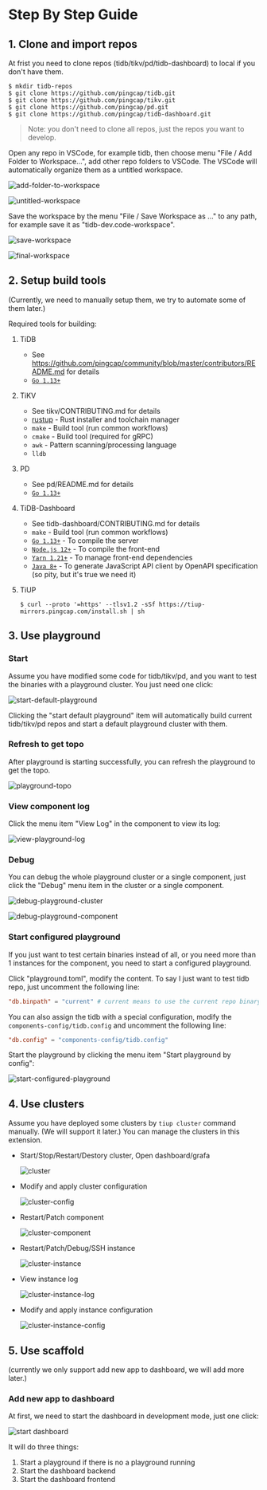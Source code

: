 # Step By Step Guide

## 1. Clone and import repos

At frist you need to clone repos (tidb/tikv/pd/tidb-dashboard) to local if you don't have them.

```shell
$ mkdir tidb-repos
$ git clone https://github.com/pingcap/tidb.git
$ git clone https://github.com/pingcap/tikv.git
$ git clone https://github.com/pingcap/pd.git
$ git clone https://github.com/pingcap/tidb-dashboard.git
```

> Note: you don't need to clone all repos, just the repos you want to develop.

Open any repo in VSCode, for example tidb, then choose menu "File / Add Folder to Workspace...", add other repo folders to VSCode. The VSCode will automatically organize them as a untitled workspace.

![add-folder-to-workspace](./add-folder-to-workspace.jpg)

![untitled-workspace](./untitled-workspace.jpg)

Save the workspace by the menu "File / Save Workspace as ..." to any path, for example save it as "tidb-dev.code-workspace".

![save-workspace](./save-workspace.jpg)

![final-workspace](./final-workspace.jpg)

## 2. Setup build tools

(Currently, we need to manually setup them, we try to automate some of them later.)

Required tools for building:

1. TiDB

   - See https://github.com/pingcap/community/blob/master/contributors/README.md for details
   - [`Go 1.13+`](https://golang.org/doc/install)

1. TiKV

   - See tikv/CONTRIBUTING.md for details
   - [rustup](https://rustup.rs/) - Rust installer and toolchain manager
   - `make` - Build tool (run common workflows)
   - `cmake` - Build tool (required for gRPC)
   - `awk` - Pattern scanning/processing language
   - `lldb`

1. PD

   - See pd/README.md for details
   - [`Go 1.13+`](https://golang.org/doc/install)

1. TiDB-Dashboard

   - See tidb-dashboard/CONTRIBUTING.md for details
   - `make` - Build tool (run common workflows)
   - [`Go 1.13+`](https://golang.org/) - To compile the server
   - [`Node.js 12+`](https://nodejs.org/) - To compile the front-end
   - [`Yarn 1.21+`](https://classic.yarnpkg.com/en/docs/install) - To manage front-end dependencies
   - [`Java 8+`](https://www.java.com/en/download/) - To generate JavaScript API client by OpenAPI specification (so pity, but it's true we need it)

1. TiUP

   ```
   $ curl --proto '=https' --tlsv1.2 -sSf https://tiup-mirrors.pingcap.com/install.sh | sh
   ```

## 3. Use playground

### Start

Assume you have modified some code for tidb/tikv/pd, and you want to test the binaries with a playground cluster. You just need one click:

![start-default-playground](./start-default-playground.jpg)

Clicking the "start default playground" item will automatically build current tidb/tikv/pd repos and start a default playground cluster with them.

### Refresh to get topo

After playground is starting successfully, you can refresh the playground to get the topo.

![playground-topo](./playground-topo.jpg)

### View component log

Click the menu item "View Log" in the component to view its log:

![view-playground-log](./view-playground-log.jpg)

### Debug

You can debug the whole playground cluster or a single component, just click the "Debug" menu item in the cluster or a single component.

![debug-playground-cluster](./debug-playground-cluster.jpg)

![debug-playground-component](./debug-playground-component.jpg)

### Start configured playground

If you just want to test certain binaries instead of all, or you need more than 1 instances for the component, you need to start a configured playground.

Click "playground.toml", modify the content. To say I just want to test tidb repo, just uncomment the following line:

```toml
"db.binpath" = "current" # current means to use the current repo binary, will fallback to default binary if it doesn't exist
```

You can also assign the tidb with a special configuration, modify the `components-config/tidb.config` and uncomment the following line:

```toml
"db.config" = "components-config/tidb.config"
```

Start the playground by clicking the menu item "Start playground by config":

![start-configured-playground](./start-configured-playground.jpg)

## 4. Use clusters

Assume you have deployed some clusters by `tiup cluster` command manually. (We will support it later.) You can manage the clusters in this extension.

- Start/Stop/Restart/Destory cluster, Open dashboard/grafa

  ![cluster](./cluster.jpg)

- Modify and apply cluster configuration

  ![cluster-config](./cluster-config.jpg)

- Restart/Patch component

  ![cluster-component](./cluster-component.jpg)

- Restart/Patch/Debug/SSH instance

  ![cluster-instance](./cluster-instance.jpg)

- View instance log

  ![cluster-instance-log](./cluster-instance-log.jpg)

- Modify and apply instance configuration

  ![cluster-instance-config](./cluster-instance-config.jpg)

## 5. Use scaffold

(currently we only support add new app to dashboard, we will add more later.)

### Add new app to dashboard

At first, we need to start the dashboard in development mode, just one click:

![start dashboard](./dashboard-start.jpg)

It will do three things:

1. Start a playground if there is no a playground running
1. Start the dashboard backend
1. Start the dashboard frontend
